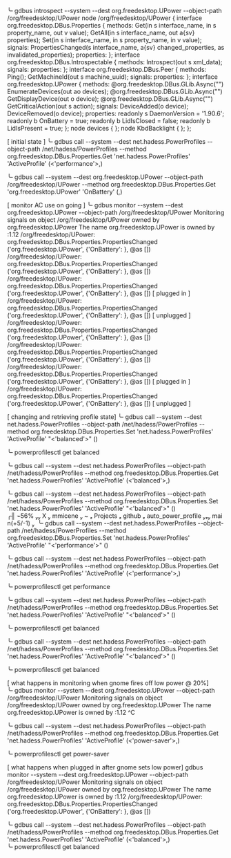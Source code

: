 ╰╴gdbus introspect --system --dest org.freedesktop.UPower --object-path /org/freedesktop/UPower
node /org/freedesktop/UPower {
  interface org.freedesktop.DBus.Properties {
    methods:
      Get(in  s interface_name,
          in  s property_name,
          out v value);
      GetAll(in  s interface_name,
             out a{sv} properties);
      Set(in  s interface_name,
          in  s property_name,
          in  v value);
    signals:
      PropertiesChanged(s interface_name,
                        a{sv} changed_properties,
                        as invalidated_properties);
    properties:
  };
  interface org.freedesktop.DBus.Introspectable {
    methods:
      Introspect(out s xml_data);
    signals:
    properties:
  };
  interface org.freedesktop.DBus.Peer {
    methods:
      Ping();
      GetMachineId(out s machine_uuid);
    signals:
    properties:
  };
  interface org.freedesktop.UPower {
    methods:
      @org.freedesktop.DBus.GLib.Async("")
      EnumerateDevices(out ao devices);
      @org.freedesktop.DBus.GLib.Async("")
      GetDisplayDevice(out o device);
      @org.freedesktop.DBus.GLib.Async("")
      GetCriticalAction(out s action);
    signals:
      DeviceAdded(o device);
      DeviceRemoved(o device);
    properties:
      readonly s DaemonVersion = '1.90.6';
      readonly b OnBattery = true;
      readonly b LidIsClosed = false;
      readonly b LidIsPresent = true;
  };
  node devices {
  };
  node KbdBacklight {
  };
};

[ initial state ]
╰╴gdbus call --system --dest net.hadess.PowerProfiles --object-path /net/hadess/PowerProfiles --method org.freedesktop.DBus.Properties.Get 'net.hadess.PowerProfiles' 'ActiveProfile'
(<'performance'>,)

╰╴gdbus call --system --dest org.freedesktop.UPower --object-path /org/freedesktop/UPower --method org.freedesktop.DBus.Properties.Get 'org.freedesktop.UPower' 'OnBattery'
(<true>,)

[ monitor AC use on going ]
╰╴gdbus monitor --system --dest org.freedesktop.UPower --object-path /org/freedesktop/UPower
Monitoring signals on object /org/freedesktop/UPower owned by org.freedesktop.UPower
The name org.freedesktop.UPower is owned by :1.12
/org/freedesktop/UPower: org.freedesktop.DBus.Properties.PropertiesChanged ('org.freedesktop.UPower', {'OnBattery': <false>}, @as [])
/org/freedesktop/UPower: org.freedesktop.DBus.Properties.PropertiesChanged ('org.freedesktop.UPower', {'OnBattery': <true>}, @as [])
/org/freedesktop/UPower: org.freedesktop.DBus.Properties.PropertiesChanged ('org.freedesktop.UPower', {'OnBattery': <false>}, @as [])
[ plugged in ]
/org/freedesktop/UPower: org.freedesktop.DBus.Properties.PropertiesChanged ('org.freedesktop.UPower', {'OnBattery': <true>}, @as [])
[ unplugged ]
/org/freedesktop/UPower: org.freedesktop.DBus.Properties.PropertiesChanged ('org.freedesktop.UPower', {'OnBattery': <false>}, @as [])
/org/freedesktop/UPower: org.freedesktop.DBus.Properties.PropertiesChanged ('org.freedesktop.UPower', {'OnBattery': <true>}, @as [])
/org/freedesktop/UPower: org.freedesktop.DBus.Properties.PropertiesChanged ('org.freedesktop.UPower', {'OnBattery': <false>}, @as [])
[ plugged in ]
/org/freedesktop/UPower: org.freedesktop.DBus.Properties.PropertiesChanged ('org.freedesktop.UPower', {'OnBattery': <true>}, @as [])
[ unplugged ]

[ changing and retrieving profile state]
╰╴gdbus call --system --dest net.hadess.PowerProfiles --object-path /net/hadess/PowerProfiles --method org.freedesktop.DBus.Properties.Set 'net.hadess.PowerProfiles' 'ActiveProfile' "<'balanced'>"
()

╰╴powerprofilesctl get
balanced

╰╴gdbus call --system --dest net.hadess.PowerProfiles --object-path /net/hadess/PowerProfiles --method org.freedesktop.DBus.Properties.Get 'net.hadess.PowerProfiles' 'ActiveProfile' 
(<'balanced'>,)
 
 ╰╴gdbus call --system --dest net.hadess.PowerProfiles --object-path /net/hadess/PowerProfiles --method org.freedesktop.DBus.Properties.Set 'net.hadess.PowerProfiles' 'ActiveProfile' "<'balanced'>"
()
╭╢ ⌁56%  X  mmicene  ~  Projects  github  auto_power_profile  main(+5/-1)  
╰╴gdbus call --system --dest net.hadess.PowerProfiles --object-path /net/hadess/PowerProfiles --method org.freedesktop.DBus.Properties.Set 'net.hadess.PowerProfiles' 'ActiveProfile' "<'performance'>"
()

╰╴gdbus call --system --dest net.hadess.PowerProfiles --object-path /net/hadess/PowerProfiles --method org.freedesktop.DBus.Properties.Get 'net.hadess.PowerProfiles' 'ActiveProfile' 
(<'performance'>,)

╰╴powerprofilesctl get
performance

╰╴gdbus call --system --dest net.hadess.PowerProfiles --object-path /net/hadess/PowerProfiles --method org.freedesktop.DBus.Properties.Set 'net.hadess.PowerProfiles' 'ActiveProfile' "<'balanced'>"
()

╰╴powerprofilesctl get
balanced

╰╴gdbus call --system --dest net.hadess.PowerProfiles --object-path /net/hadess/PowerProfiles --method org.freedesktop.DBus.Properties.Set 'net.hadess.PowerProfiles' 'ActiveProfile' "<'balanced'>"
()

╰╴powerprofilesctl get
balanced

[ what happens in monitoring when gnome fires off low power @ 20%]
╰╴gdbus monitor --system --dest org.freedesktop.UPower --object-path /org/freedesktop/UPower
Monitoring signals on object /org/freedesktop/UPower owned by org.freedesktop.UPower
The name org.freedesktop.UPower is owned by :1.12
^C

╰╴gdbus call --system --dest net.hadess.PowerProfiles --object-path /net/hadess/PowerProfiles --method org.freedesktop.DBus.Properties.Get 'net.hadess.PowerProfiles' 'ActiveProfile' 
(<'power-saver'>,)

╰╴powerprofilesctl get
power-saver

[ what happens when plugged in after gnome sets low power]
gdbus monitor --system --dest org.freedesktop.UPower --object-path /org/freedesktop/UPower
Monitoring signals on object /org/freedesktop/UPower owned by org.freedesktop.UPower
The name org.freedesktop.UPower is owned by :1.12
/org/freedesktop/UPower: org.freedesktop.DBus.Properties.PropertiesChanged ('org.freedesktop.UPower', {'OnBattery': <false>}, @as [])


╰╴gdbus call --system --dest net.hadess.PowerProfiles --object-path /net/hadess/PowerProfiles --method org.freedesktop.DBus.Properties.Get 'net.hadess.PowerProfiles' 'ActiveProfile' 
(<'balanced'>,)
 
╰╴powerprofilesctl get
balanced
